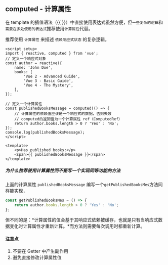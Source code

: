 ## computed - 计算属性

在 template 的插值语法（{{ }}）中直接使用表达式虽然方便，但`一些复杂的逻辑`和`需要在多处使用的表达式`推荐使用`计算属性`代替。

推荐使用 `计算属性` 来描述 `依赖响应式状态` 的复杂逻辑。

```vue
<script setup>
import { reactive, computed } from 'vue';
// 定义一个响应式对象
const author = reactive({
    name: 'John Doe',
    books: [
        'Vue 2 - Advanced Guide',
        'Vue 3 - Basic Guide',
        'Vue 4 - The Mystery',
    ],
});

// 定义一个计算属性
const publishedBooksMessage = computed(() => {
    // 计算属性的依赖值应该是一个响应式的数据，否则失效
    // computed的返回值为一个计算属性 ref（ComputedRef）
    return author.books.length > 0 ? 'Yes' : 'No';
});
console.log(publishedBooksMessage);
</script>

<template>
    <p>Has published books:</p>
    <span>{{ publishedBooksMessage }}</span>
</template>
```

##### 为什么推荐使用计算属性而不是写一个实现同等功能的方法

上面的计算属性 `publishedBooksMessage` 编写一个`getPublishedBooksMes`方法同样能实现，

```js
const getPublishedBooksMes = () => {
    return author.books.length > 0 ? 'Yes' : 'No';
};
```

但不同的是：*计算属性的值会基于其响应式依赖被缓存，也就是只有当响应式数据变化时计算属性才重新计算。*而方法则需要每次调用时都重新计算。

#### 注意点

1. 不要在 Getter 中产生副作用
2. 避免直接修改计算属性值
